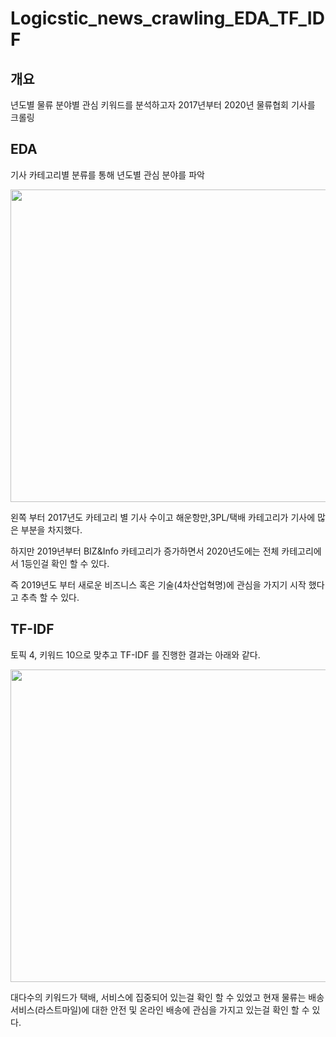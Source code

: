 # Logicstic_news_crawling_EDA_TF_IDF

## 개요
년도별 물류 분야별 관심 키워드를 분석하고자 2017년부터 2020년 물류협회 기사를 크롤링

## EDA
기사 카테고리별 분류를 통해 년도별 관심 분야를 파악

<a href="#"><p align="center"><img src= "https://github.com/riverorz/Logicstic_news_crawling_EDA_TF_IDF/blob/master/image/1.png" height="500" width = "900px" ></p></a>

왼쪽 부터 2017년도 카테고리 별 기사 수이고 해운항만,3PL/택배 카테고리가 기사에 많은 부분을 차지했다. 

하지만 2019년부터 BIZ&Info 카테고리가 증가하면서 2020년도에는 전체 카테고리에서 1등인걸 확인 할 수 있다. 

즉 2019년도 부터 새로운 비즈니스 혹은 기술(4차산업혁명)에 관심을 가지기 시작 했다고 추측 할 수 있다.

## TF-IDF

토픽 4, 키워드 10으로 맞추고 TF-IDF 를 진행한 결과는 아래와 같다.

<a href="#"><p align="center"><img src= "https://github.com/riverorz/Logicstic_news_crawling_EDA_TF_IDF/blob/master/image/2.png" height="500" width = "900px" ></p></a>

대다수의 키워드가 택배, 서비스에 집중되어 있는걸 확인 할 수 있었고 현재 물류는 배송 서비스(라스트마일)에 대한 안전 및 온라인 배송에 관심을 가지고 있는걸 확인 할 수 있다.
